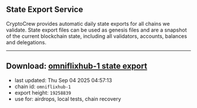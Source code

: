 ## State Export Service
CryptoCrew provides automatic daily state exports for all chains we validate. State export files can be used as genesis files and are a snapshot of the current blockchain state, including all validators, accounts, balances and delegations.

---
**Download: [omniflixhub-1 state export](https://dl-eu2.ccvalidators.com/SERVICE/omniflixhub/omniflixhub-1_export_19258839.json)**
---

- last updated: Thu Sep 04 2025 04:57:13
- chain id: `omniflixhub-1`
- export height: `19258839`
- use for: airdrops, local tests, chain recovery
